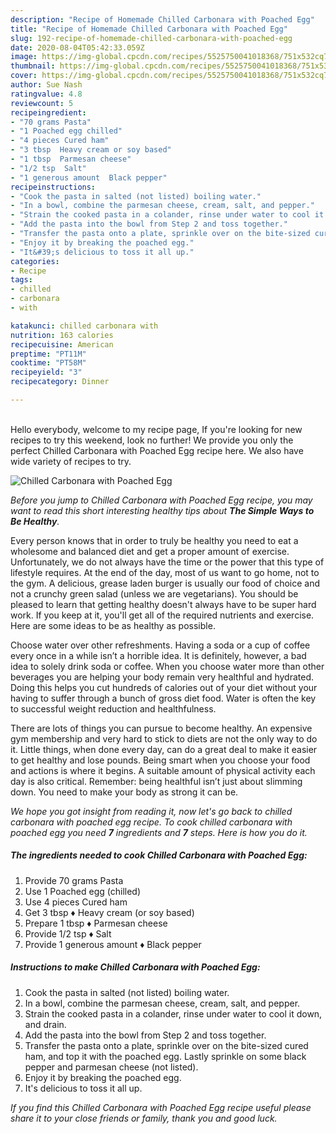 ```yaml
---
description: "Recipe of Homemade Chilled Carbonara with Poached Egg"
title: "Recipe of Homemade Chilled Carbonara with Poached Egg"
slug: 192-recipe-of-homemade-chilled-carbonara-with-poached-egg
date: 2020-08-04T05:42:33.059Z
image: https://img-global.cpcdn.com/recipes/5525750041018368/751x532cq70/chilled-carbonara-with-poached-egg-recipe-main-photo.jpg
thumbnail: https://img-global.cpcdn.com/recipes/5525750041018368/751x532cq70/chilled-carbonara-with-poached-egg-recipe-main-photo.jpg
cover: https://img-global.cpcdn.com/recipes/5525750041018368/751x532cq70/chilled-carbonara-with-poached-egg-recipe-main-photo.jpg
author: Sue Nash
ratingvalue: 4.8
reviewcount: 5
recipeingredient:
- "70 grams Pasta"
- "1 Poached egg chilled"
- "4 pieces Cured ham"
- "3 tbsp  Heavy cream or soy based"
- "1 tbsp  Parmesan cheese"
- "1/2 tsp  Salt"
- "1 generous amount  Black pepper"
recipeinstructions:
- "Cook the pasta in salted (not listed) boiling water."
- "In a bowl, combine the parmesan cheese, cream, salt, and pepper."
- "Strain the cooked pasta in a colander, rinse under water to cool it down, and drain."
- "Add the pasta into the bowl from Step 2 and toss together."
- "Transfer the pasta onto a plate, sprinkle over on the bite-sized cured ham, and top it with the poached egg. Lastly sprinkle on some black pepper and parmesan cheese (not listed)."
- "Enjoy it by breaking the poached egg."
- "It&#39;s delicious to toss it all up."
categories:
- Recipe
tags:
- chilled
- carbonara
- with

katakunci: chilled carbonara with 
nutrition: 163 calories
recipecuisine: American
preptime: "PT11M"
cooktime: "PT58M"
recipeyield: "3"
recipecategory: Dinner

---
```

<br>
Hello everybody, welcome to my recipe page, If you're looking for new recipes to try this weekend, look no further! We provide you only the perfect Chilled Carbonara with Poached Egg recipe here. We also have wide variety of recipes to try.
<br>


![Chilled Carbonara with Poached Egg](https://img-global.cpcdn.com/recipes/5525750041018368/751x532cq70/chilled-carbonara-with-poached-egg-recipe-main-photo.jpg)

<i>Before you jump to Chilled Carbonara with Poached Egg recipe, you may want to read this short interesting healthy tips about <strong>The Simple Ways to Be Healthy</strong>.</i>

Every person knows that in order to truly be healthy you need to eat a wholesome and balanced diet and get a proper amount of exercise. Unfortunately, we do not always have the time or the power that this type of lifestyle requires. At the end of the day, most of us want to go home, not to the gym. A delicious, grease laden burger is usually our food of choice and not a crunchy green salad (unless we are vegetarians). You should be pleased to learn that getting healthy doesn't always have to be super hard work. If you keep at it, you'll get all of the required nutrients and exercise. Here are some ideas to be as healthy as possible.

Choose water over other refreshments. Having a soda or a cup of coffee every once in a while isn’t a horrible idea. It is definitely, however, a bad idea to solely drink soda or coffee. When you choose water more than other beverages you are helping your body remain very healthful and hydrated. Doing this helps you cut hundreds of calories out of your diet without your having to suffer through a bunch of gross diet food. Water is often the key to successful weight reduction and healthfulness.

There are lots of things you can pursue to become healthy. An expensive gym membership and very hard to stick to diets are not the only way to do it. Little things, when done every day, can do a great deal to make it easier to get healthy and lose pounds. Being smart when you choose your food and actions is where it begins. A suitable amount of physical activity each day is also critical. Remember: being healthful isn’t just about slimming down. You need to make your body as strong it can be. 


<i>We hope you got insight from reading it, now let's go back to chilled carbonara with poached egg recipe. To cook chilled carbonara with poached egg you need <strong>7</strong> ingredients and <strong>7</strong> steps. Here is how you do it.
</i>

##### The ingredients needed to cook Chilled Carbonara with Poached Egg:

1. Provide 70 grams Pasta
1. Use 1 Poached egg (chilled)
1. Use 4 pieces Cured ham
1. Get 3 tbsp ♦ Heavy cream (or soy based)
1. Prepare 1 tbsp ♦ Parmesan cheese
1. Provide 1/2 tsp ♦ Salt
1. Provide 1 generous amount ♦ Black pepper


##### Instructions to make Chilled Carbonara with Poached Egg:

1. Cook the pasta in salted (not listed) boiling water.
1. In a bowl, combine the parmesan cheese, cream, salt, and pepper.
1. Strain the cooked pasta in a colander, rinse under water to cool it down, and drain.
1. Add the pasta into the bowl from Step 2 and toss together.
1. Transfer the pasta onto a plate, sprinkle over on the bite-sized cured ham, and top it with the poached egg. Lastly sprinkle on some black pepper and parmesan cheese (not listed).
1. Enjoy it by breaking the poached egg.
1. It&#39;s delicious to toss it all up.


<i>If you find this Chilled Carbonara with Poached Egg recipe useful please share it to your close friends or family, thank you and good luck.</i>
